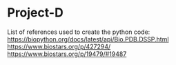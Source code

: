 # Project-D
List of references used to create the python code:
https://biopython.org/docs/latest/api/Bio.PDB.DSSP.html
https://www.biostars.org/p/427294/
https://www.biostars.org/p/19479/#19487
